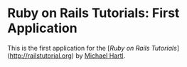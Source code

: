 # Ruby on Rails Tutorials: First Application

This is the first application for the [*Ruby on Rails Tutorials*] (http://railstutorial.org) by [Michael Hartl](http://michaelhartl.com/).